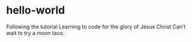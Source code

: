 # hello-world
Following the tutorial
Learning to code for the glory of Jesus Christ
Can't wait to try a moon taco.
